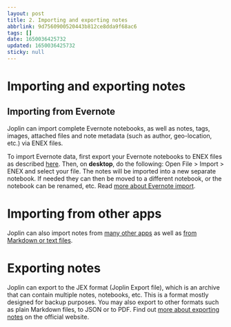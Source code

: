 ```yaml
---
layout: post
title: 2. Importing and exporting notes
abbrlink: 9d7560900520443b812ce8dda9f68ac6
tags: []
date: 1650036425732
updated: 1650036425732
sticky: null
---
```


# Importing and exporting notes

## Importing from Evernote

Joplin can import complete Evernote notebooks, as well as notes, tags, images, attached files and note metadata (such as author, geo-location, etc.) via ENEX files.

To import Evernote data, first export your Evernote notebooks to ENEX files as described [here](https://help.evernote.com/hc/en-us/articles/209005557-How-to-back-up-export-and-restore-import-notes-and-notebooks). Then, on **desktop**, do the following: Open File > Import > ENEX and select your file. The notes will be imported into a new separate notebook. If needed they can then be moved to a different notebook, or the notebook can be renamed, etc. Read [more about Evernote import](https://joplinapp.org/help/#importing-from-evernote).

# Importing from other apps

Joplin can also import notes from [many other apps](https://github.com/laurent22/joplin#importing-from-other-applications) as well as [from Markdown or text files](https://github.com/laurent22/joplin#importing-from-markdown-files).

# Exporting notes

Joplin can export to the JEX format (Joplin Export file), which is an archive that can contain multiple notes, notebooks, etc. This is a format mostly designed for backup purposes. You may also export to other formats such as plain Markdown files, to JSON or to PDF. Find out [more about exporting notes](https://github.com/laurent22/joplin#exporting) on the official website.
